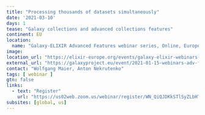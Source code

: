 ```yaml
---
title: "Processing thousands of datasets simultaneously"
date: '2021-03-10'
days: 1
tease: "Galaxy collections and advanced collections features"
continent: EU
location:
  name: "Galaxy-ELIXIR Advanced Features webinar series, Online, Europe"
image: 
location_url: "https://elixir-europe.org/events/galaxy-elixir-webinars-series-advanced-features"
external_url: "https://galaxyproject.eu/event/2021-01-15-webinars-adv-features-session2/"
contact: "Wolfgang Maier, Anton Nekrutenko"
tags: [ webinar ]
gtn: false
links:
  - text: "Register"
    url: "https://us02web.zoom.us/webinar/register/WN_QiQJDKkSTlSyZLbHTJxaHA"
subsites: [global, us]
---
```

